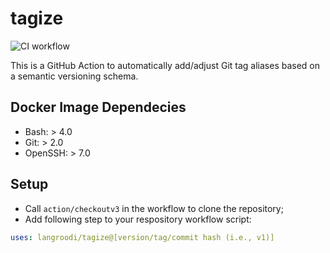 # tagize
![CI workflow](https://github.com/langroodi/tagize/actions/workflows/docker-image.yml/badge.svg)

This is a GitHub Action to automatically add/adjust Git tag aliases based on a semantic versioning schema.

## Docker Image Dependecies
- Bash: > 4.0
- Git: > 2.0
- OpenSSH: > 7.0

## Setup
- Call `action/checkoutv3` in the workflow to clone the repository;
- Add following step to your respository workflow script:
```yaml
uses: langroodi/tagize@[version/tag/commit hash (i.e., v1)]
```
